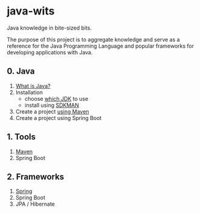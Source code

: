 # java-wits
Java knowledge in bite-sized bits.

The purpose of this project is to aggregate knowledge and serve as a reference for the Java Programming Language and popular frameworks for developing applications with Java.

## 0. Java
1. [What is Java?](https://www.ibm.com/topics/java)
2. Installation
    * choose [which JDK](https://whichjdk.com/) to use
    * install using [SDKMAN](https://sdkman.io/)
3. Create a project [using Maven](1-tools/maven.md)
4. Create a project using Spring Boot

## 1. Tools
1. [Maven](1-tools/maven.md)
2. Spring Boot

## 2. Frameworks
1. [Spring](2-frameworks/spring)
2. Spring Boot
3. JPA / Hibernate
